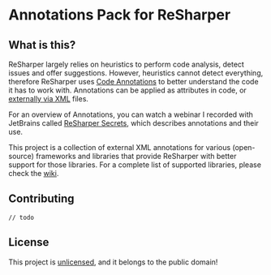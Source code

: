 Annotations Pack for ReSharper
===

## What is this?
ReSharper largely relies on heuristics to perform code analysis, detect issues and offer suggestions. However, heuristics cannot detect everything, therefore ReSharper uses [Code Annotations](http://www.jetbrains.com/resharper/webhelp/Code_Analysis__Code_Annotations.html) to better understand the code it has to work with. Annotations can be applied as attributes in code, or [externally via XML](http://www.jetbrains.com/resharper/webhelp/Code_Analysis__External_Annotations.html) files.

For an overview of Annotations, you can watch a webinar I recorded with JetBrains called [ReSharper Secrets](http://blog.jetbrains.com/dotnet/2014/02/18/webinar-recording-and-qa-resharper-secrets-with-igal-tabachnik/), which describes annotations and their use.

This project is a collection of external XML annotations for various (open-source) frameworks and libraries that provide ReSharper with better support for those libraries. For a complete list of supported libraries, please check the [wiki](../../wiki).

## Contributing

    // todo

## License
This project is [unlicensed](http://unlicense.org/), and it belongs to the public domain!
